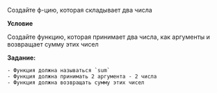 Создайте ф-цию, которая складывает два числа

**Условие**

Создайте функцию, которая принимает два числа, как аргументы и возвращает сумму этих чисел

**Задание:**

    - Функция должна называться `sum`
    - Функция должна принимать 2 аргумента - 2 числа
    - Функция должна возвращать сумму этих чисел

